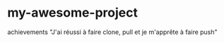 # my-awesome-project
 achievements
    "J'ai réussi à faire clone, pull et je m'apprête à faire push"
